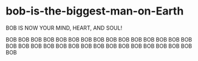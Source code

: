# bob-is-the-biggest-man-on-Earth
BOB IS NOW YOUR MIND, HEART, AND SOUL!



BOB BOB BOB BOB BOB BOB BOB BOB BOB BOB BOB BOB BOB BOB BOB BOB BOB BOB BOB BOB BOB BOB BOB BOB BOB BOB BOB BOB BOB BOB BOB
